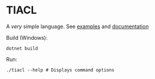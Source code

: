 # TIACL

A *very* simple language. See [examples](tiacl/examples/) and [documentation](tiacl/docs/)

Build (Windows):
```command line
dotnet build
```

Run:
```command line
./tiacl --help # Displays command options
```
